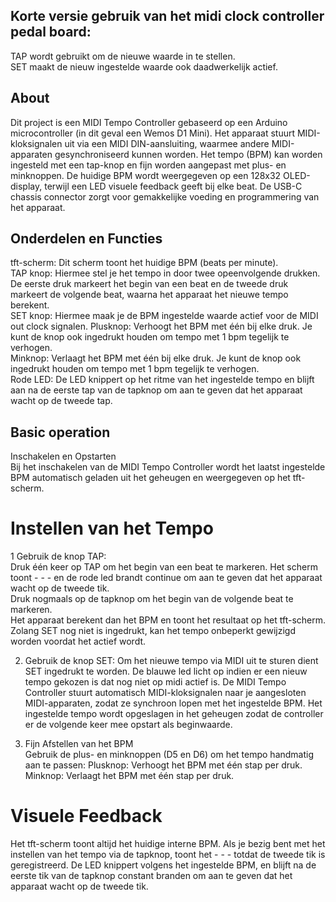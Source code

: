 ## Korte versie gebruik van het midi clock controller pedal board:   
TAP wordt gebruikt om de nieuwe waarde in te stellen.   
SET maakt de nieuw ingestelde waarde ook daadwerkelijk actief.

## About  
Dit project is een MIDI Tempo Controller gebaseerd op een Arduino microcontroller (in dit geval een Wemos D1 Mini). Het apparaat stuurt MIDI-kloksignalen uit via een MIDI DIN-aansluiting, waarmee andere MIDI-apparaten gesynchroniseerd kunnen worden. Het tempo (BPM) kan worden ingesteld met een tap-knop en fijn worden aangepast met plus- en minknoppen. De huidige BPM wordt weergegeven op een 128x32 OLED-display, terwijl een LED visuele feedback geeft bij elke beat. De USB-C chassis connector zorgt voor gemakkelijke voeding en programmering van het apparaat.

## Onderdelen en Functies  
tft-scherm: Dit scherm toont het huidige BPM (beats per minute).  
TAP knop: Hiermee stel je het tempo in door twee opeenvolgende drukken. De eerste druk markeert het begin van een beat en de tweede druk markeert de volgende beat, waarna het apparaat het nieuwe tempo berekent.   
SET knop: Hiermee maak je de BPM ingestelde waarde actief voor de MIDI out clock signalen.
Plusknop: Verhoogt het BPM met één bij elke druk. Je kunt de knop ook ingedrukt houden om tempo met 1 bpm tegelijk te verhogen.  
Minknop: Verlaagt het BPM met één bij elke druk. Je kunt de knop ook ingedrukt houden om tempo met 1 bpm tegelijk te verhogen.   
Rode LED: De LED knippert op het ritme van het ingestelde tempo en blijft aan na de eerste tap van de tapknop om aan te geven dat het apparaat wacht op de tweede tap.  

## Basic operation
Inschakelen en Opstarten  
Bij het inschakelen van de MIDI Tempo Controller wordt het laatst ingestelde BPM automatisch geladen uit het geheugen en weergegeven op het tft-scherm.

# Instellen van het Tempo  
 
1 Gebruik de knop TAP:  
Druk één keer op TAP om het begin van een beat te markeren. Het scherm toont - - - en de rode led brandt continue om aan te geven dat het apparaat wacht op de tweede tik.   
Druk nogmaals op de tapknop om het begin van de volgende beat te markeren.   
Het apparaat berekent dan het BPM en toont het resultaat op het tft-scherm. Zolang SET nog niet is ingedrukt, kan het tempo onbeperkt gewijzigd worden voordat het actief wordt.

2. Gebruik de knop SET:
Om het nieuwe tempo via MIDI uit te sturen dient SET ingedrukt te worden. De blauwe led licht op indien er een nieuw tempo gekozen is dat nog niet op midi actief is.
De MIDI Tempo Controller stuurt automatisch MIDI-kloksignalen naar je aangesloten MIDI-apparaten, zodat ze synchroon lopen met het ingestelde BPM.
Het ingestelde tempo wordt opgeslagen in het geheugen zodat de controller er de volgende keer mee opstart als beginwaarde.
 
4. Fijn Afstellen van het BPM  
Gebruik de plus- en minknoppen (D5 en D6) om het tempo handmatig aan te passen:
Plusknop: Verhoogt het BPM met één stap per druk.
Minknop: Verlaagt het BPM met één stap per druk.

# Visuele Feedback  
Het tft-scherm toont altijd het huidige interne BPM. Als je bezig bent met het instellen van het tempo via de tapknop, toont het - - - totdat de tweede tik is geregistreerd.
De LED knippert volgens het ingestelde BPM, en blijft na de eerste tik van de tapknop constant branden om aan te geven dat het apparaat wacht op de tweede tik.

